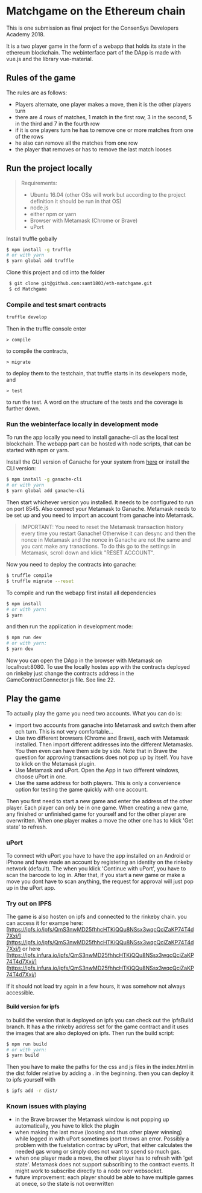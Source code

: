 
# Matchgame on the Ethereum chain

This is one submission as final project for the ConsenSys Developers Academy 2018.

It is a two player game in the form of a webapp that holds its state in the ethereum blockchain. The webinterface part of the DApp is made with vue.js and the library vue-material.

## Rules of the game

The rules are as follows:
* Players alternate, one player makes a move, then it is the other players turn
* there are 4 rows of matches, 1 match in the first row, 3 in the second, 5 in the third and 7 in the fourth row
* if it is one players turn he has to remove one or more matches from one of the rows
* he also can remove all the matches from one row
* the player that removes or has to remove the last match looses

## Run the project locally

> Requirements: 
> * Ubuntu 16.04 (other OSs will work but according to the project definition it should be run in that OS)
> * node.js
> * either npm or yarn
> * Browser with Metamask (Chrome or Brave)
> * uPort

Install truffle gobally

```sh
$ npm install -g truffle
# or with yarn
$ yarn global add truffle
```
Clone this project and cd into the folder
```sh
 $ git clone git@github.com:samt1803/eth-matchgame.git
 $ cd Matchgame
```

### Compile and test smart contracts
```sh
truffle develop
```
Then in the truffle console enter
```
> compile
```
to compile the contracts,
```
> migrate
```
to deploy them to the testchain, that truffle starts in its developers mode, and
```
> test
```
to run the test. A word on the structure of the tests and the coverage is further down.

### Run the webinterface locally in development mode
To run the app locally you need to install ganache-cli as the local test blockchain. The webapp part can be hosted with node scripts, that can be started with npm or yarn.

Install the GUI version of Ganache for your system from [here](https://github.com/trufflesuite/ganache/releases) or install the CLI version:
```sh
$ npm install -g ganache-cli
# or with yarn
$ yarn global add ganache-cli
```
Then start whichever version you installed. It needs to be configured to run on port 8545. Also connect your Metamask to Ganache. Metamask needs to be set up and you need to import an account from ganache into Metamask.
> IMPORTANT: You need to reset the Metamask transaction history every time you restart Ganache! Otherwise it can desync and then the nonce in Metamask and the nonce in Ganache are not the same and you cant make any tranactions. To do this go to the settings in Metamask, scroll down and klick "RESET ACCOUNT".

Now you need to deploy the contracts into ganache:
```sh
$ truffle compile
$ truffle migrate --reset
```
To compile and run the webapp first install all dependencies
```sh
$ npm install
# or with yarn:
$ yarn
```
and then run the application in development mode:
```sh
$ npm run dev
# or with yarn:
$ yarn dev
```
Now you can open the DApp in the browser with Metamask on localhost:8080.
To use the locally hostes app with the contracts deployed on rinkeby just change the contracts address in the GameContractConnector.js file. See line 22.

## Play the game
To actually play the game you need two accounts.
What you can do is:
* import two accounts from ganache into Metamask and switch them after ech turn. This is not very comfortable...
* Use two different browsers (Chrome and Brave), each with Metamask installed. Then import different addresses into the different Metamasks. You then even can have them side by side. Note that in Brave the question for approving transactions does not pop up by itself. You have to klick on the Metamask plugin.
* Use Metamask and uPort. Open the App in two different windows, choose uPort in one.
* Use the same address for both players. This is only a convenience option for testing the game quickly with one account.

Then you first need to start a new game and enter the address of the other player. Each player can only be in one game. When creating a new game, any finished or unfinished game for yourself and for the other player are overwritten. When one player makes a move the other one has to klick 'Get state' to refresh.

### uPort

To connect with uPort you have to have the app installed on an Android or iPhone and have made an account by registering an identity on the rinkeby network (default). The when you klick 'Continue with uPort', you have to scan the barcode to log in. After that, if you start a new game or make a move you dont have to scan anything, the request for approval will just pop up in the uPort app.

### Try out on IPFS
The game is also hosten on ipfs and connected to the rinkeby chain. 
you can access it for exampe here:
[https://ipfs.io/ipfs/QmS3nwMD25fhhcHTKiQQu8NSsx3wqcQciZaKP74T4d7Xxj/](https://ipfs.io/ipfs/QmS3nwMD25fhhcHTKiQQu8NSsx3wqcQciZaKP74T4d7Xxj/)
or here 
[https://ipfs.infura.io/ipfs/QmS3nwMD25fhhcHTKiQQu8NSsx3wqcQciZaKP74T4d7Xxj/]
(https://ipfs.infura.io/ipfs/QmS3nwMD25fhhcHTKiQQu8NSsx3wqcQciZaKP74T4d7Xxj/)

If it should not load try again in a few hours, it was somehow not always accessible.

#### Build version for ipfs

to build the version that is deployed on ipfs you can check out the ipfsBuild branch. It has a the rinkeby address set for the game contract and it uses the images that are also deployed on ipfs.
Then run the build script:
```sh
$ npm run build
# or with yarn:
$ yarn build
```
Then you have to make the paths for the css and js files in the index.html in the dist folder relative by adding a . in the beginning.
then you can deploy it to ipfs yourself with
```sh
$ ipfs add -r dist/
```
### Known issues with playing

* in the Brave browser the Metamask window is not popping up automatically, you have to klick the plugin 
* when making the last move (loosing and thus other player winning) while logged in with uPort sometimes iport throws an error. Possibly a problem with the fuelstation contrac by uPort, that either calculates the needed gas wrong or simply does not want to spend so much gas.
* when one player made a move, the other player has to refresh with 'get state'. Metamask does not support subscribing to the contract events. It might work to subscribe directly to a node over websocket.
* future improvement: each player should be able to have multiple games at onece, so the state is not overwritten

